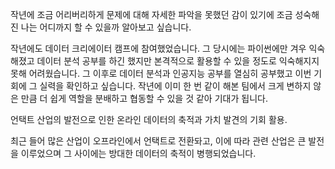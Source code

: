 작년에 조금 어리버리하게 문제에 대해 자세한 파악을 못했던 감이 있기에 조금 성숙해진 나는 어디까지 할 수 있을까 알아보고 싶습니다.

작년에도 데이터 크리에이터 캠프에 참여했었습니다. 그 당시에는 파이썬에만 겨우 익숙해졌고 데이터 분석 공부를 하긴 했지만 본격적으로 활용할 수 있을 정도로 익숙해지지 못해 어려웠습니다. 그 이후로 데이터 분석과 인공지능 공부를 열심히 공부했고 이번 기회에 그 실력을 확인하고 싶습니다. 작년에 이미 한 번 같이 해본 팀에서 크게 변하지 않은 만큼 더 쉽게 역할을 분배하고 협동할 수 있을 것 같아 기대가 됩니다. 

언택트 산업의 발전으로 인한 온라인 데이터의 축적과 가치 발견의 기회 활용. 

최근 들어 많은 산업이 오프라인에서 언택트로 전환돠고, 이에 따라 관련 산업은 큰 발전을 이루었으며 그 사이에는 방대한 데이터의 축적이 병행되었습니다. 
<!--stackedit_data:
eyJoaXN0b3J5IjpbOTYyMDU2Njc0LDc1MzAyNDY5MiwtMTQ5Nz
UxNTUzMV19
-->